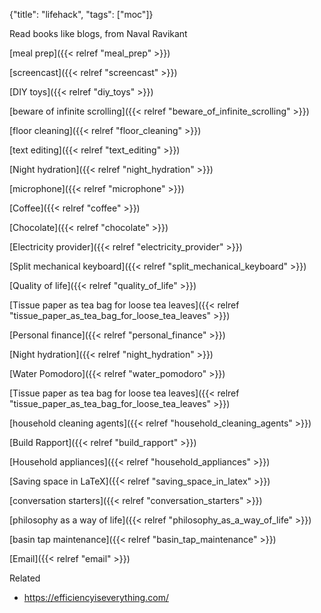 {"title": "lifehack", "tags": ["moc"]}

Read books like blogs, from Naval Ravikant

[meal prep]({{< relref "meal_prep" >}})

[screencast]({{< relref "screencast" >}})

[DIY toys]({{< relref "diy_toys" >}})

[beware of infinite scrolling]({{< relref "beware_of_infinite_scrolling" >}})

[floor cleaning]({{< relref "floor_cleaning" >}})

[text editing]({{< relref "text_editing" >}})

[Night hydration]({{< relref "night_hydration" >}})

[microphone]({{< relref "microphone" >}})

[Coffee]({{< relref "coffee" >}})

[Chocolate]({{< relref "chocolate" >}})

[Electricity provider]({{< relref "electricity_provider" >}})

[Split mechanical keyboard]({{< relref "split_mechanical_keyboard" >}})

[Quality of life]({{< relref "quality_of_life" >}})

[Tissue paper as tea bag for loose tea leaves]({{< relref "tissue_paper_as_tea_bag_for_loose_tea_leaves" >}})

[Personal finance]({{< relref "personal_finance" >}})

[Night hydration]({{< relref "night_hydration" >}})

[Water Pomodoro]({{< relref "water_pomodoro" >}})

[Tissue paper as tea bag for loose tea leaves]({{< relref "tissue_paper_as_tea_bag_for_loose_tea_leaves" >}})

[household cleaning agents]({{< relref "household_cleaning_agents" >}})

[Build Rapport]({{< relref "build_rapport" >}})

[Household appliances]({{< relref "household_appliances" >}})

[Saving space in LaTeX]({{< relref "saving_space_in_latex" >}})

[conversation starters]({{< relref "conversation_starters" >}})

[philosophy as a way of life]({{< relref "philosophy_as_a_way_of_life" >}})

[basin tap maintenance]({{< relref "basin_tap_maintenance" >}})

[Email]({{< relref "email" >}})

Related
* https://efficiencyiseverything.com/

